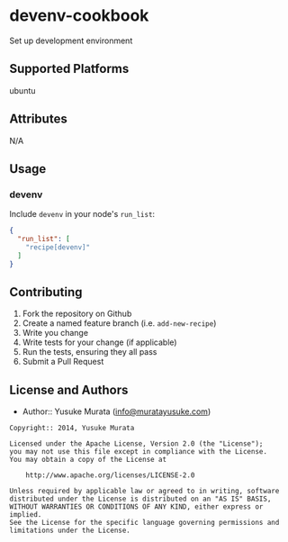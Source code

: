 # devenv-cookbook

Set up development environment

## Supported Platforms

ubuntu

## Attributes

N/A

## Usage

### devenv

Include `devenv` in your node's `run_list`:

```json
{
  "run_list": [
    "recipe[devenv]"
  ]
}
```

## Contributing

1. Fork the repository on Github
2. Create a named feature branch (i.e. `add-new-recipe`)
3. Write you change
4. Write tests for your change (if applicable)
5. Run the tests, ensuring they all pass
6. Submit a Pull Request

## License and Authors

- Author:: Yusuke Murata (<info@muratayusuke.com>)

```text
Copyright:: 2014, Yusuke Murata

Licensed under the Apache License, Version 2.0 (the "License");
you may not use this file except in compliance with the License.
You may obtain a copy of the License at

    http://www.apache.org/licenses/LICENSE-2.0

Unless required by applicable law or agreed to in writing, software
distributed under the License is distributed on an "AS IS" BASIS,
WITHOUT WARRANTIES OR CONDITIONS OF ANY KIND, either express or implied.
See the License for the specific language governing permissions and
limitations under the License.
```
